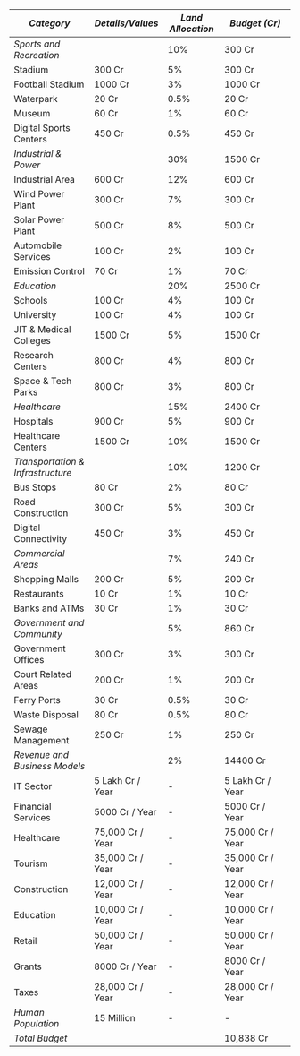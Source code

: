 | *Category*                     | *Details/Values*                              | *Land Allocation*  | *Budget (Cr)* |
|-----------------------------------|------------------------------------------------|----------------------|-----------------|
| *Sports and Recreation*         |                                                | 10%                  | 300 Cr          |
| Stadium                           | 300 Cr                                         | 5%                   | 300 Cr          |
| Football Stadium                  | 1000 Cr                                        | 3%                   | 1000 Cr         |
| Waterpark                         | 20 Cr                                          | 0.5%                 | 20 Cr           |
| Museum                            | 60 Cr                                          | 1%                   | 60 Cr           |
| Digital Sports Centers            | 450 Cr                                         | 0.5%                 | 450 Cr          |
| *Industrial & Power*            |                                                | 30%                  | 1500 Cr         |
| Industrial Area                   | 600 Cr                                         | 12%                  | 600 Cr          |
| Wind Power Plant                  | 300 Cr                                         | 7%                   | 300 Cr          |
| Solar Power Plant                 | 500 Cr                                         | 8%                   | 500 Cr          |
| Automobile Services               | 100 Cr                                         | 2%                   | 100 Cr          |
| Emission Control                  | 70 Cr                                          | 1%                   | 70 Cr           |
| *Education*                     |                                                | 20%                  | 2500 Cr         |
| Schools                           | 100 Cr                                         | 4%                   | 100 Cr          |
| University                        | 100 Cr                                         | 4%                   | 100 Cr          |
| JIT & Medical Colleges            | 1500 Cr                                        | 5%                   | 1500 Cr         |
| Research Centers                  | 800 Cr                                         | 4%                   | 800 Cr          |
| Space & Tech Parks                | 800 Cr                                         | 3%                   | 800 Cr          |
| *Healthcare*                    |                                                | 15%                  | 2400 Cr         |
| Hospitals                         | 900 Cr                                         | 5%                   | 900 Cr          |
| Healthcare Centers                | 1500 Cr                                        | 10%                  | 1500 Cr         |
| *Transportation & Infrastructure*|                                                | 10%                  | 1200 Cr         |
| Bus Stops                         | 80 Cr                                          | 2%                   | 80 Cr           |
| Road Construction                 | 300 Cr                                         | 5%                   | 300 Cr          |
| Digital Connectivity              | 450 Cr                                         | 3%                   | 450 Cr          |
| *Commercial Areas*              |                                                | 7%                   | 240 Cr          |
| Shopping Malls                    | 200 Cr                                         | 5%                   | 200 Cr          |
| Restaurants                       | 10 Cr                                          | 1%                   | 10 Cr           |
| Banks and ATMs                    | 30 Cr                                          | 1%                   | 30 Cr           |
| *Government and Community*      |                                                | 5%                   | 860 Cr          |
| Government Offices                | 300 Cr                                         | 3%                   | 300 Cr          |
| Court Related Areas               | 200 Cr                                         | 1%                   | 200 Cr          |
| Ferry Ports                       | 30 Cr                                          | 0.5%                 | 30 Cr           |
| Waste Disposal                    | 80 Cr                                          | 0.5%                 | 80 Cr           |
| Sewage Management                 | 250 Cr                                         | 1%                   | 250 Cr          |
| *Revenue and Business Models*   |                                                | 2%                   | 14400 Cr        |
| IT Sector                         | 5 Lakh Cr / Year                               | -                    | 5 Lakh Cr / Year|
| Financial Services                | 5000 Cr / Year                                 | -                    | 5000 Cr / Year  |
| Healthcare                        | 75,000 Cr / Year                               | -                    | 75,000 Cr / Year|
| Tourism                           | 35,000 Cr / Year                               | -                    | 35,000 Cr / Year|
| Construction                      | 12,000 Cr / Year                               | -                    | 12,000 Cr / Year|
| Education                         | 10,000 Cr / Year                               | -                    | 10,000 Cr / Year|
| Retail                            | 50,000 Cr / Year                               | -                    | 50,000 Cr / Year|
| Grants                            | 8000 Cr / Year                                 | -                    | 8000 Cr / Year  |
| Taxes                             | 28,000 Cr / Year                               | -                    | 28,000 Cr / Year|
| *Human Population*              | 15 Million                                     | -                    | -               |
| *Total Budget*                  |                                                |                      | 10,838 Cr       |
